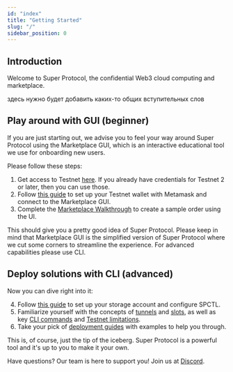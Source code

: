 ```yaml
---
id: "index"
title: "Getting Started"
slug: "/"
sidebar_position: 0
---
```


## Introduction

Welcome to Super Protocol, the confidential Web3 cloud computing and marketplace.

<Highlight color="red">здесь нужно будет добавить каких-то общих вступительных слов</Highlight>

## Play around with GUI (beginner)

If you are just starting out, we advise you to feel your way around Super Protocol using the Marketplace GUI, which is an interactive educational tool we use for onboarding new users. 

Please follow these steps:

1. Get access to Testnet [here](/testnet/). If you already have credentials for Testnet 2 or later, then you can use those.
2. Follow [this guide](/developers/marketplace/first-steps) to set up your Testnet wallet with Metamask and connect to the Marketplace GUI.
3. Complete the [Marketplace Walkthrough](/developers/marketplace/walkthrough/) to create a sample order using the UI.

This should give you a pretty good idea of Super Protocol. Please keep in mind that Marketplace GUI is the simplified version of Super Protocol where we cut some corners to streamline the experience. For advanced capabilities please use CLI.

## Deploy solutions with CLI (advanced)

Now you can dive right into it: 

4. Follow [this guide](/developers/cli_guides/) to set up your storage account and configure SPCTL.
5. Familiarize yourself with the concepts of [tunnels](/developers/fundamentals/tunnels) and [slots](/developers/fundamentals/slots), as well as key [CLI commands](/developers/cli_commands) and [Testnet limitations](/testnet/limitations).
6. Take your pick of [deployment guides](/developers/deployment_guides/) with examples to help you through.

This is, of course, just the tip of the iceberg. Super Protocol is a powerful tool and it's up to you to make it your own.

Have questions? Our team is here to support you! Join us at [Discord](https://discord.com/invite/superprotocol).
